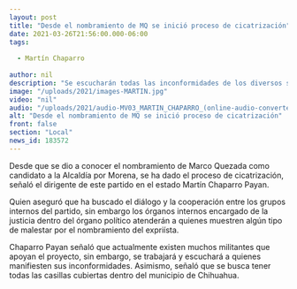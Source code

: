```yaml
---
layout: post
title: "Desde el nombramiento de MQ se inició proceso de cicatrización"
date: 2021-03-26T21:56:00.000-06:00
tags:
  
  - Martín Chaparro
  
author: nil
description: "Se escucharán todas las inconformidades de los diversos sectores dentro de Morena."
image: "/uploads/2021/images-MARTIN.jpg"
video: "nil"
audio: "/uploads/2021/audio-MV03_MARTIN_CHAPARRO_(online-audio-converter.com).mp3"
alt: "Desde el nombramiento de MQ se inició proceso de cicatrización"
front: false
section: "Local"
news_id: 183572
---
```


Desde que se dio a conocer el nombramiento de Marco Quezada como candidato a la Alcaldía por Morena, se ha dado el proceso de cicatrización, señaló el dirigente de este partido en el estado Martín Chaparro Payan.
 
Quien aseguró que ha buscado el diálogo y la cooperación entre los grupos internos del partido, sin embargo los órganos internos encargado de la justicia dentro del órgano político atenderán a quienes muestren algún tipo de malestar por el nombramiento del expriísta.

Chaparro Payan señaló que actualmente existen muchos militantes que apoyan el proyecto, sin embargo, se trabajará y escuchará a quienes manifiesten sus inconformidades. Asimismo, señaló que se busca tener todas las casillas cubiertas dentro del municipio de Chihuahua.
